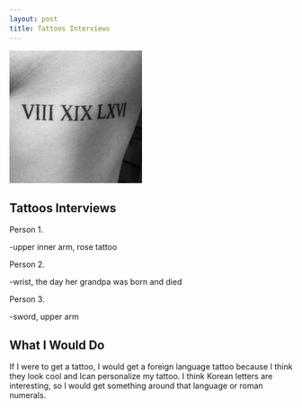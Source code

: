 ```yaml
---
layout: post
title: Tattoos Interviews 
---
```


![Number Tattoo](/images/tattoo3.jpg)

## Tattoos Interviews

Person 1.

-upper inner arm, rose tattoo

Person 2.

-wrist, the day her grandpa was born and died

Person 3.

-sword, upper arm 

## What I Would Do

If I were to get a tattoo, I would get a foreign language tattoo because I think they look cool and Ican personalize my tattoo.
I think Korean letters are interesting, so I would get something around that language or roman numerals. 
